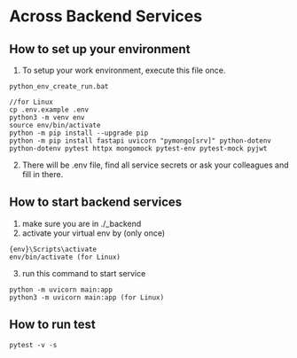 # Across Backend Services

## How to set up your environment

1. To setup your work environment, execute this file once.

```
python_env_create_run.bat
```

```
//for Linux
cp .env.example .env
python3 -m venv env
source env/bin/activate
python -m pip install --upgrade pip
python -m pip install fastapi uvicorn "pymongo[srv]" python-dotenv python-dotenv pytest httpx mongomock pytest-env pytest-mock pyjwt
```

2. There will be .env file, find all service secrets or ask your colleagues and fill in there.

## How to start backend services

1. make sure you are in ./\_backend
2. activate your virtual env by (only once)

```
{env}\Scripts\activate
env/bin/activate (for Linux)
```

3. run this command to start service

```
python -m uvicorn main:app
python3 -m uvicorn main:app (for Linux)
```

## How to run test

```
pytest -v -s
```
